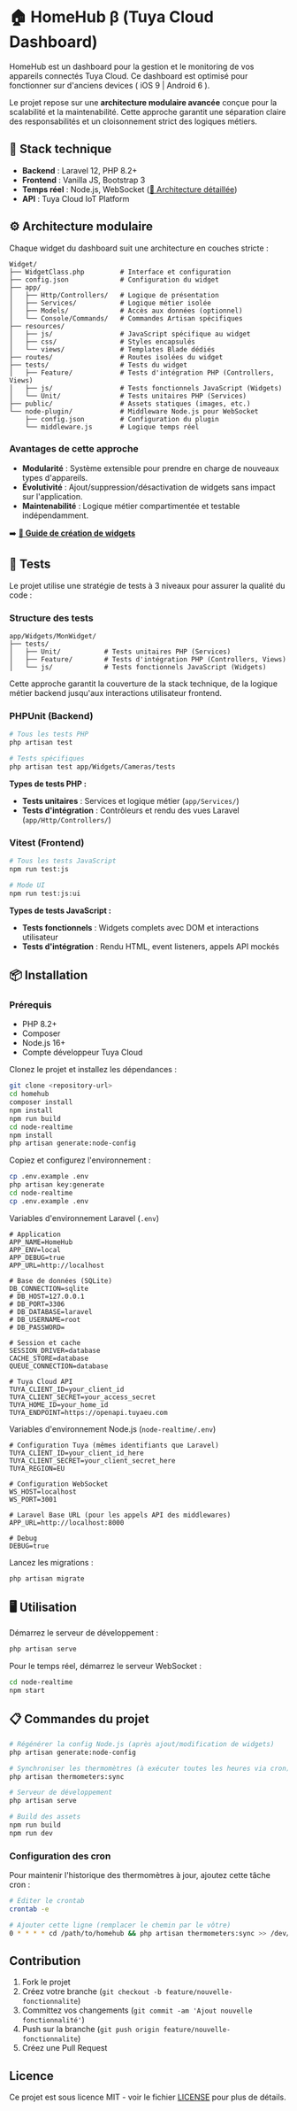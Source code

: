 # 🏠 HomeHub β (Tuya Cloud Dashboard)

HomeHub est un dashboard pour la gestion et le monitoring de vos appareils connectés Tuya Cloud. Ce dashboard est optimisé pour fonctionner sur d'anciens devices ( iOS 9 | Android 6 ).

Le projet repose sur une **architecture modulaire avancée** conçue pour la scalabilité et la maintenabilité. Cette approche garantit une séparation claire des responsabilités et un cloisonnement strict des logiques métiers.

## 🧰 Stack technique

- **Backend** : Laravel 12, PHP 8.2+
- **Frontend** : Vanilla JS, Bootstrap 3
- **Temps réel** : Node.js, WebSocket ([📖 Architecture détaillée](REALTIME_ARCHITECTURE.md))
- **API** : Tuya Cloud IoT Platform

## ⚙️ Architecture modulaire

Chaque widget du dashboard suit une architecture en couches stricte :

```
Widget/
├── WidgetClass.php         # Interface et configuration
├── config.json             # Configuration du widget
├── app/
│   ├── Http/Controllers/   # Logique de présentation
│   ├── Services/           # Logique métier isolée
│   ├── Models/             # Accès aux données (optionnel)
│   └── Console/Commands/   # Commandes Artisan spécifiques
├── resources/
│   ├── js/                 # JavaScript spécifique au widget
│   ├── css/                # Styles encapsulés
│   └── views/              # Templates Blade dédiés
├── routes/                 # Routes isolées du widget
├── tests/                  # Tests du widget
│   ├── Feature/            # Tests d'intégration PHP (Controllers, Views)
│   ├── js/                 # Tests fonctionnels JavaScript (Widgets)
│   └── Unit/               # Tests unitaires PHP (Services)
├── public/                 # Assets statiques (images, etc.)
└── node-plugin/            # Middleware Node.js pour WebSocket
    ├── config.json         # Configuration du plugin
    └── middleware.js       # Logique temps réel
```

### Avantages de cette approche

- **Modularité** : Système extensible pour prendre en charge de nouveaux types d'appareils.
- **Évolutivité** : Ajout/suppression/désactivation de widgets sans impact sur l'application.
- **Maintenabilité** : Logique métier compartimentée et testable indépendamment.

➡️ **[📖 Guide de création de widgets](WIDGET_CREATION.md)**

## 📐 Tests

Le projet utilise une stratégie de tests à 3 niveaux pour assurer la qualité du code :

### Structure des tests
```
app/Widgets/MonWidget/
├── tests/
│   ├── Unit/           # Tests unitaires PHP (Services)
│   ├── Feature/        # Tests d'intégration PHP (Controllers, Views)
│   └── js/             # Tests fonctionnels JavaScript (Widgets)
```
Cette approche garantit la couverture de la stack technique, de la logique métier backend jusqu'aux interactions utilisateur frontend.

### PHPUnit (Backend)
```bash
# Tous les tests PHP
php artisan test

# Tests spécifiques
php artisan test app/Widgets/Cameras/tests
```

**Types de tests PHP :**
- **Tests unitaires** : Services et logique métier (`app/Services/`)
- **Tests d'intégration** : Contrôleurs et rendu des vues Laravel (`app/Http/Controllers/`)

### Vitest (Frontend) 
```bash
# Tous les tests JavaScript
npm run test:js

# Mode UI
npm run test:js:ui
```

**Types de tests JavaScript :**
- **Tests fonctionnels** : Widgets complets avec DOM et interactions utilisateur
- **Tests d'intégration** : Rendu HTML, event listeners, appels API mockés

## 📦 Installation

### Prérequis

- PHP 8.2+
- Composer
- Node.js 16+
- Compte développeur Tuya Cloud

Clonez le projet et installez les dépendances :

```bash
git clone <repository-url>
cd homehub
composer install
npm install
npm run build
cd node-realtime
npm install
php artisan generate:node-config
```

Copiez et configurez l'environnement :

```bash
cp .env.example .env
php artisan key:generate
cd node-realtime
cp .env.example .env

```

Variables d'environnement Laravel (`.env`)

```env
# Application
APP_NAME=HomeHub
APP_ENV=local
APP_DEBUG=true
APP_URL=http://localhost

# Base de données (SQLite)
DB_CONNECTION=sqlite
# DB_HOST=127.0.0.1
# DB_PORT=3306
# DB_DATABASE=laravel
# DB_USERNAME=root
# DB_PASSWORD=

# Session et cache
SESSION_DRIVER=database
CACHE_STORE=database
QUEUE_CONNECTION=database

# Tuya Cloud API
TUYA_CLIENT_ID=your_client_id
TUYA_CLIENT_SECRET=your_access_secret
TUYA_HOME_ID=your_home_id
TUYA_ENDPOINT=https://openapi.tuyaeu.com
```

Variables d'environnement Node.js (`node-realtime/.env`)

```env
# Configuration Tuya (mêmes identifiants que Laravel)
TUYA_CLIENT_ID=your_client_id_here
TUYA_CLIENT_SECRET=your_client_secret_here
TUYA_REGION=EU

# Configuration WebSocket
WS_HOST=localhost
WS_PORT=3001

# Laravel Base URL (pour les appels API des middlewares)
APP_URL=http://localhost:8000

# Debug
DEBUG=true
```

Lancez les migrations :

```bash
php artisan migrate
```

## 🖥️ Utilisation

Démarrez le serveur de développement :

```bash
php artisan serve
```

Pour le temps réel, démarrez le serveur WebSocket :

```bash
cd node-realtime
npm start
```

## 📋 Commandes du projet

```bash
# Régénérer la config Node.js (après ajout/modification de widgets)
php artisan generate:node-config

# Synchroniser les thermomètres (à exécuter toutes les heures via cron)
php artisan thermometers:sync

# Serveur de développement
php artisan serve

# Build des assets
npm run build
npm run dev
```

### Configuration des cron

Pour maintenir l'historique des thermomètres à jour, ajoutez cette tâche cron :

```bash
# Éditer le crontab
crontab -e

# Ajouter cette ligne (remplacer le chemin par le vôtre)
0 * * * * cd /path/to/homehub && php artisan thermometers:sync >> /dev/null 2>&1
```

## Contribution

1. Fork le projet
2. Créez votre branche (`git checkout -b feature/nouvelle-fonctionnalite`)
3. Committez vos changements (`git commit -am 'Ajout nouvelle fonctionnalité'`)
4. Push sur la branche (`git push origin feature/nouvelle-fonctionnalite`)
5. Créez une Pull Request

## Licence

Ce projet est sous licence MIT - voir le fichier [LICENSE](LICENSE) pour plus de détails.
